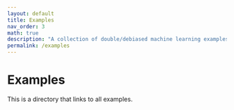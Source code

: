 ```yaml
---
layout: default
title: Examples
nav_order: 3
math: true
description: "A collection of double/debiased machine learning examples."
permalink: /examples
---
```


# Examples

This is a directory that links to all examples.